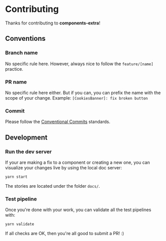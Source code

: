# Contributing

Thanks for contributing to **components-extra**! 

## Conventions

### Branch name

No specific rule here. However, always nice to follow the `feature/[name]` practice.

### PR name

No specific rule here either. But if you can, you can prefix the name with the scope of your change.
Example: `[CookiesBanner]: fix broken button`

### Commit

Please follow the [Conventional Commits](https://www.conventionalcommits.org/en/v1.0.0/#summary) standards.

## Development

### Run the dev server

If your are making a fix to a component or creating a new one, you can visualize your changes live by using
the local doc server:

```shell
yarn start
```

The stories are located under the folder `docs/`.

### Test pipeline

Once you're done with your work, you can validate all the test pipelines with:

```
yarn validate
```

If all checks are OK, then you're all good to submit a PR! :)

